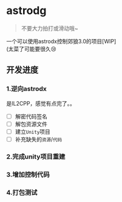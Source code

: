 # astrodg
> 不要大力拍打或滑动哦~

一个可以使用astrodx控制郊狼3.0的项目[WIP]  
(太菜了可能要很久😢

## 开发进度
### 1.逆向astrodx
是IL2CPP，感觉有点完了。。
- [ ] 解密代码签名
- [ ] 解包资源文件
- [ ] 建立`Unity`项目
- [ ] 补充缺失的`资源`/`代码`
### 2.完成unity项目重建
### 3.增加控制代码
### 4.打包测试
